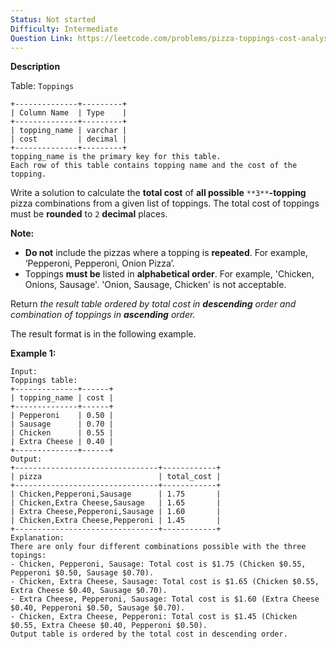 ```yaml
---
Status: Not started
Difficulty: Intermediate
Question Link: https://leetcode.com/problems/pizza-toppings-cost-analysis
---
```

**Description**

Table: `Toppings`

```Plain
+--------------+---------+
| Column Name  | Type    |
+--------------+---------+
| topping_name | varchar |
| cost         | decimal |
+--------------+---------+
topping_name is the primary key for this table.
Each row of this table contains topping name and the cost of the topping.
```

Write a solution to calculate the **total cost** of **all possible** `**3**`**-topping** pizza combinations from a given list of toppings. The total cost of toppings must be **rounded** to `2` **decimal** places.

**Note:**

- **Do not** include the pizzas where a topping is **repeated**. For example, ‘Pepperoni, Pepperoni, Onion Pizza’.
- Toppings **must be** listed in **alphabetical order**. For example, 'Chicken, Onions, Sausage'. 'Onion, Sausage, Chicken' is not acceptable.

Return _the result table ordered by total cost in **descending** order and combination of toppings in **ascending** order._

The result format is in the following example.

**Example 1:**

```Plain
Input:
Toppings table:
+--------------+------+
| topping_name | cost |
+--------------+------+
| Pepperoni    | 0.50 |
| Sausage      | 0.70 |
| Chicken      | 0.55 |
| Extra Cheese | 0.40 |
+--------------+------+
Output:
+--------------------------------+------------+
| pizza                          | total_cost |
+--------------------------------+------------+
| Chicken,Pepperoni,Sausage      | 1.75       |
| Chicken,Extra Cheese,Sausage   | 1.65       |
| Extra Cheese,Pepperoni,Sausage | 1.60       |
| Chicken,Extra Cheese,Pepperoni | 1.45       |
+--------------------------------+------------+
Explanation:
There are only four different combinations possible with the three topings:
- Chicken, Pepperoni, Sausage: Total cost is $1.75 (Chicken $0.55, Pepperoni $0.50, Sausage $0.70).
- Chicken, Extra Cheese, Sausage: Total cost is $1.65 (Chicken $0.55, Extra Cheese $0.40, Sausage $0.70).
- Extra Cheese, Pepperoni, Sausage: Total cost is $1.60 (Extra Cheese $0.40, Pepperoni $0.50, Sausage $0.70).
- Chicken, Extra Cheese, Pepperoni: Total cost is $1.45 (Chicken $0.55, Extra Cheese $0.40, Pepperoni $0.50).
Output table is ordered by the total cost in descending order.
```
